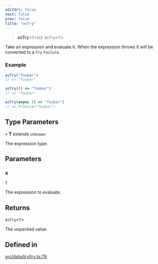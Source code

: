 ```yaml
---
editUrl: false
next: false
prev: false
title: "asTry"
---
```


> **asTry**\<`T`\>(`x`): `AsTry`\<`T`\>

Take an expression and evaluate it. When the expression throws it will be converted to
a `Try` `Failure`.

### Example
```ts
asTry("foobar")
// => "foobar"

asTry(() => "foobar")
// => "foobar"

asTry(async () => "foobar")
// => Promise<"foobar">
```

## Type Parameters

• **T** *extends* `unknown`

The expression type.

## Parameters

### x

`T`

The expression to evaluate.

## Returns

`AsTry`\<`T`\>

The unpacked value.

## Defined in

[src/data/try/try.ts:79](https://github.com/skyleague/axioms/blob/75fb1c5c977f1940e84e5cdcef2be336d1fd81da/src/data/try/try.ts#L79)

